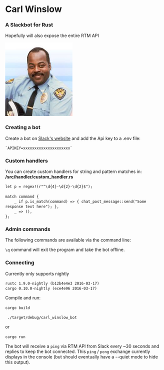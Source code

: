# Carl Winslow
### A Slackbot for Rust

Hopefully will also expose the entire RTM API

![Carl Winslow](assets/img.jpg)

### Creating a bot

Create a bot on [Slack's website](https://api.slack.com/bot-users) and add the Api key to a .env file:

    `APIKEY=xxxxxxxxxxxxxxxxxxxxx`

### Custom handlers

You can create custom handlers for string and pattern matches in:
**/src/handler/custom_handler.rs**

    let p = regex!(r"^\d{4}-\d{2}-\d{2}$");

    match command {
        _ if p.is_match(command) => { chat_post_message::send("Some response text here"); },
        _ => (),
    };

### Admin commands

The following commands are available via the command line:

`\q` command will exit the program and take the bot offline.

### Connecting

Currently only supports nightly

    rustc 1.9.0-nightly (b12b4e4e3 2016-03-17)
    cargo 0.10.0-nightly (ece4e96 2016-03-17)

Compile and run:

`cargo build`

` ./target/debug/carl_winslow_bot`

or

`cargo run`

The bot will receive a `ping` via RTM API from Slack every ~30 seconds and replies to keep the bot connected. This `ping` / `pong` exchange currently displays in the console (but should eventually have a --quiet mode to hide this output).
